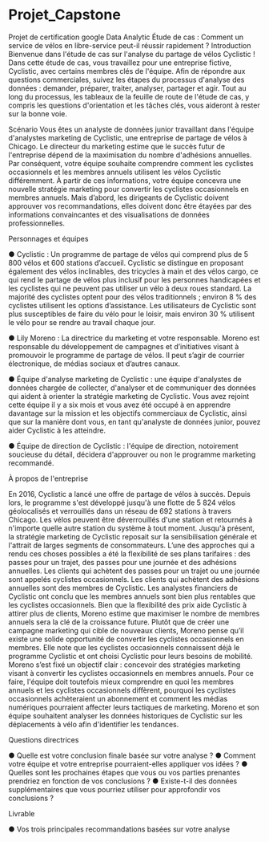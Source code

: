 # Projet_Capstone
Projet de certification google Data Analytic
Étude de cas : Comment un service de vélos en libre-service peut-il réussir rapidement ?
Introduction
Bienvenue dans l'étude de cas sur l'analyse du partage de vélos Cyclistic ! Dans cette étude de cas, vous travaillez pour une entreprise fictive, Cyclistic, avec certains membres clés de l'équipe. Afin de répondre aux questions commerciales, suivez les étapes du processus d'analyse des données : demander, préparer, traiter, analyser, partager et agir. Tout au long du processus, les tableaux de la feuille de route de l'étude de cas, y compris les questions d'orientation et les tâches clés, vous aideront à rester sur la bonne voie.

Scénario
Vous êtes un analyste de données junior travaillant dans l'équipe d'analystes marketing de Cyclistic, une entreprise de partage de vélos à Chicago. Le directeur du marketing estime que le succès futur de l'entreprise dépend de la maximisation du nombre d'adhésions annuelles. Par conséquent, votre équipe souhaite comprendre comment les cyclistes occasionnels et les membres annuels utilisent les vélos Cyclistic différemment. À partir de ces informations, votre équipe concevra une nouvelle stratégie marketing pour convertir les cyclistes occasionnels en membres annuels. Mais d’abord, les dirigeants de Cyclistic doivent approuver vos recommandations, elles doivent donc être étayées par des informations convaincantes et des visualisations de données professionnelles.

Personnages et équipes

● Cyclistic : Un programme de partage de vélos qui comprend plus de 5 800 vélos et 600 stations d’accueil. Cyclistic se distingue en proposant également des vélos inclinables, des tricycles à main et des vélos cargo, ce qui rend le partage de vélos plus inclusif pour les personnes handicapées et les cyclistes qui ne peuvent pas utiliser un vélo à deux roues standard. La majorité des cyclistes optent pour des vélos traditionnels ; environ 8 % des cyclistes utilisent les options d’assistance. Les utilisateurs de Cyclistic sont plus susceptibles de faire du vélo pour le loisir, mais environ 30 % utilisent le vélo pour se rendre au travail chaque jour.

● Lily Moreno : La directrice du marketing et votre responsable. Moreno est responsable du développement de campagnes et d’initiatives visant à promouvoir le programme de partage de vélos. Il peut s’agir de courrier électronique, de médias sociaux et d’autres canaux.

● Équipe d'analyse marketing de Cyclistic : une équipe d'analystes de données chargée de collecter, d'analyser et de communiquer des données qui aident à orienter la stratégie marketing de Cyclistic. Vous avez rejoint cette équipe il y a six mois et vous avez été occupé à en apprendre davantage sur la mission et les objectifs commerciaux de Cyclistic, ainsi que sur la manière dont vous, en tant qu'analyste de données junior, pouvez aider Cyclistic à les atteindre.

● Équipe de direction de Cyclistic : l'équipe de direction, notoirement soucieuse du détail, décidera d'approuver ou non le programme marketing recommandé. 

À propos de l'entreprise 

En 2016, Cyclistic a lancé une offre de partage de vélos à succès. Depuis lors, le programme s'est développé jusqu'à une flotte de 5 824 vélos géolocalisés et verrouillés dans un réseau de 692 stations à travers Chicago. Les vélos peuvent être déverrouillés d'une station et retournés à n'importe quelle autre station du système à tout moment. 
Jusqu'à présent, la stratégie marketing de Cyclistic reposait sur la sensibilisation générale et l'attrait de larges segments de consommateurs. L’une des approches qui a rendu ces choses possibles a été la flexibilité de ses plans tarifaires : des passes pour un trajet, des passes pour une journée et des adhésions annuelles. Les clients qui achètent des passes pour un trajet ou une journée sont appelés cyclistes occasionnels. Les clients qui achètent des adhésions annuelles sont des membres de Cyclistic. 
Les analystes financiers de Cyclistic ont conclu que les membres annuels sont bien plus rentables que les cyclistes occasionnels. Bien que la flexibilité des prix aide Cyclistic à attirer plus de clients, Moreno estime que maximiser le nombre de membres annuels sera la clé de la croissance future. Plutôt que de créer une campagne marketing qui cible de nouveaux clients, Moreno pense qu’il existe une solide opportunité de convertir les cyclistes occasionnels en membres. Elle note que les cyclistes occasionnels connaissent déjà le programme Cyclistic et ont choisi Cyclistic pour leurs besoins de mobilité. 
Moreno s’est fixé un objectif clair : concevoir des stratégies marketing visant à convertir les cyclistes occasionnels en membres annuels. Pour ce faire, l'équipe doit toutefois mieux comprendre en quoi les membres annuels et les cyclistes occasionnels diffèrent, pourquoi les cyclistes occasionnels achèteraient un abonnement et comment les médias numériques pourraient affecter leurs tactiques de marketing. Moreno et son équipe souhaitent analyser les données historiques de Cyclistic sur les déplacements à vélo afin d'identifier les tendances.

Questions directrices

● Quelle est votre conclusion finale basée sur votre analyse ?
● Comment votre équipe et votre entreprise pourraient-elles appliquer vos idées ?
● Quelles sont les prochaines étapes que vous ou vos parties prenantes prendriez en fonction de vos conclusions ?
● Existe-t-il des données supplémentaires que vous pourriez utiliser pour approfondir vos conclusions ?

Livrable 

● Vos trois principales recommandations basées sur votre analyse
